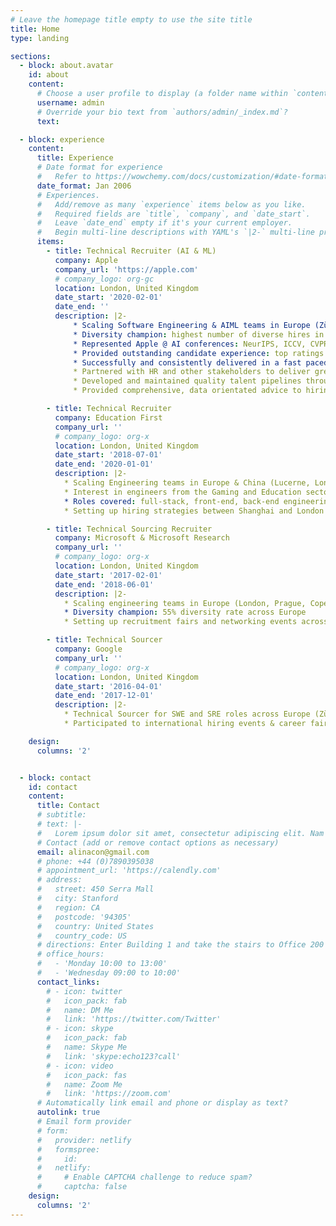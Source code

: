```yaml
---
# Leave the homepage title empty to use the site title
title: Home
type: landing

sections:
  - block: about.avatar
    id: about
    content:
      # Choose a user profile to display (a folder name within `content/authors/`)
      username: admin
      # Override your bio text from `authors/admin/_index.md`?
      text:

  - block: experience
    content:
      title: Experience
      # Date format for experience
      #   Refer to https://wowchemy.com/docs/customization/#date-format
      date_format: Jan 2006
      # Experiences.
      #   Add/remove as many `experience` items below as you like.
      #   Required fields are `title`, `company`, and `date_start`.
      #   Leave `date_end` empty if it's your current employer.
      #   Begin multi-line descriptions with YAML's `|2-` multi-line prefix.
      items:
        - title: Technical Recruiter (AI & ML)
          company: Apple
          company_url: 'https://apple.com'
          # company_logo: org-gc
          location: London, United Kingdom
          date_start: '2020-02-01'
          date_end: ''
          description: |2-
              * Scaling Software Engineering & AIML teams in Europe (Zürich, Cambridge, Barcelona, Paris, Münich). Areas covered: Health AI, Computer Vision, NLP, Machine Learning Research, Data engineering, Siri teams (translation, annotation, search, visual search)
              * Diversity champion: highest number of diverse hires in region (60% in FY22)
              * Represented Apple @ AI conferences: NeurIPS, ICCV, CVPR, ECCV
              * Provided outstanding candidate experience: top ratings from candidates
              * Successfully and consistently delivered in a fast paced, fast changing environment with aggressive targets: averaging 50+ hires per year
              * Partnered with HR and other stakeholders to deliver great complexity of internal transfers between US (Cupertino) and Europe
              * Developed and maintained quality talent pipelines through extensive sourcing and market mapping
              * Provided comprehensive, data orientated advice to hiring managers

        - title: Technical Recruiter
          company: Education First
          company_url: ''
          # company_logo: org-x
          location: London, United Kingdom
          date_start: '2018-07-01'
          date_end: '2020-01-01'
          description: |2-
            * Scaling Engineering teams in Europe & China (Lucerne, London, Shanghai)
            * Interest in engineers from the Gaming and Education sector
            * Roles covered: full-stack, front-end, back-end engineering, interns
            * Setting up hiring strategies between Shanghai and London

        - title: Technical Sourcing Recruiter
          company: Microsoft & Microsoft Research
          company_url: ''
          # company_logo: org-x
          location: London, United Kingdom
          date_start: '2017-02-01'
          date_end: '2018-06-01'
          description: |2-
            * Scaling engineering teams in Europe (London, Prague, Copenhagen, Cambridge)
            * Diversity champion: 55% diversity rate across Europe
            * Setting up recruitment fairs and networking events across Europe

        - title: Technical Sourcer
          company: Google
          company_url: ''
          # company_logo: org-x
          location: London, United Kingdom
          date_start: '2016-04-01'
          date_end: '2017-12-01'
          description: |2-
            * Technical Sourcer for SWE and SRE roles across Europe (Zürich, London)
            * Participated to international hiring events & career fairs

    design:
      columns: '2'


  - block: contact
    id: contact
    content:
      title: Contact
      # subtitle:
      # text: |-
      #   Lorem ipsum dolor sit amet, consectetur adipiscing elit. Nam mi diam, venenatis ut magna et, vehicula efficitur enim.
      # Contact (add or remove contact options as necessary)
      email: alinacon@gmail.com
      # phone: +44 (0)7890395038
      # appointment_url: 'https://calendly.com'
      # address:
      #   street: 450 Serra Mall
      #   city: Stanford
      #   region: CA
      #   postcode: '94305'
      #   country: United States
      #   country_code: US
      # directions: Enter Building 1 and take the stairs to Office 200 on Floor 2
      # office_hours:
      #   - 'Monday 10:00 to 13:00'
      #   - 'Wednesday 09:00 to 10:00'
      contact_links:
        # - icon: twitter
        #   icon_pack: fab
        #   name: DM Me
        #   link: 'https://twitter.com/Twitter'
        # - icon: skype
        #   icon_pack: fab
        #   name: Skype Me
        #   link: 'skype:echo123?call'
        # - icon: video
        #   icon_pack: fas
        #   name: Zoom Me
        #   link: 'https://zoom.com'
      # Automatically link email and phone or display as text?
      autolink: true
      # Email form provider
      # form:
      #   provider: netlify
      #   formspree:
      #     id:
      #   netlify:
      #     # Enable CAPTCHA challenge to reduce spam?
      #     captcha: false
    design:
      columns: '2'
---
```

